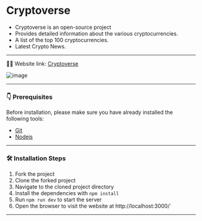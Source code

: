 # Cryptoverse

- Cryptoverse is an open-source project
- Provides detailed information about the various cryptocurrencies.
- A list of the top 100 cryptocurrencies.
- Latest Crypto News.

---

👨‍💻 Website link: [Cryptoverse](https://cryptoverseweb3.github.io/Cryptoverse/)

![image](https://user-images.githubusercontent.com/44284877/178079891-b8faba2f-bb52-4803-b663-f217feea68ad.png)

---

### 👇 Prerequisites

Before installation, please make sure you have already installed the following tools:
- [Git](https://git-scm.com/downloads)
- [Nodejs](https://nodejs.org/en/download/)

---

### 🛠️ Installation Steps
1. Fork the project
2. Clone the forked project
3. Navigate to the cloned project directory
4. Install the dependencies with `npm install`
5. Run `npm run dev` to start the server
6. Open the browser to visit the website at http://localhost:3000/`

---

